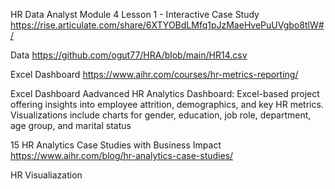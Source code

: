 HR Data Analyst Module 4 Lesson 1 - Interactive Case Study
https://rise.articulate.com/share/6XTYOBdLMfq1pJzMaeHvePuUVgbo8tlW#/

Data
https://github.com/ogut77/HRA/blob/main/HR14.csv

Excel Dashboard
https://www.aihr.com/courses/hr-metrics-reporting/

Excel Dashboard Aadvanced 
HR Analytics Dashboard: Excel-based project offering insights into employee attrition, demographics, and key HR metrics. Visualizations include charts for gender, education, job role, department, age group, and marital status

15 HR Analytics Case Studies with Business Impact
https://www.aihr.com/blog/hr-analytics-case-studies/

HR Visualiazation
